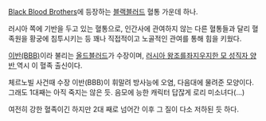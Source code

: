 [Black Blood Brothers](Black%20Blood%20Brothers.md)에 등장하는 [블랙블러드](%EB%B8%94%EB%9E%99%20%EB%B8%94%EB%9F%AC%EB%93%9C.md) 혈통 가운데 하나.

러시아 쪽에 기반을 두고 있는 혈통으로, 인간사에 관여하지 않는 다른 혈통들과 달리 혈족원을 황궁에 침투시키는 등 꽤나 직접적이고 노골적인
관여를 통해 힘을 키웠다.  

[이반(BBB)](%EC%9D%B4%EB%B0%98%28BBB%29.md)이라 불리는 [올드블러드](%EC%98%AC%EB%93%9C%20%EB%B8%94%EB%9F%AC%EB%93%9C.md)가 수장이며, [러시아 왕조를좌지우지한 모 성직자 양반 ](%EB%9D%BC%EC%8A%A4%ED%91%B8%ED%8B%B4.md) 역시 이 혈족 출신이다.

체르노빌 사건때 수장 이반(BBB)이 휘말려 방사능에 오염, 다음대에 물려준 모양이다. 그래도 1대째는 아직 죽지는 않은 듯. 음모에 능한
캐릭터 답잖게 로리 미소녀다(...)  

여전히 강한 혈족이긴 하지만 2대 째로 넘어간 이후 그 질이 다소 저하된 듯 하다.  


